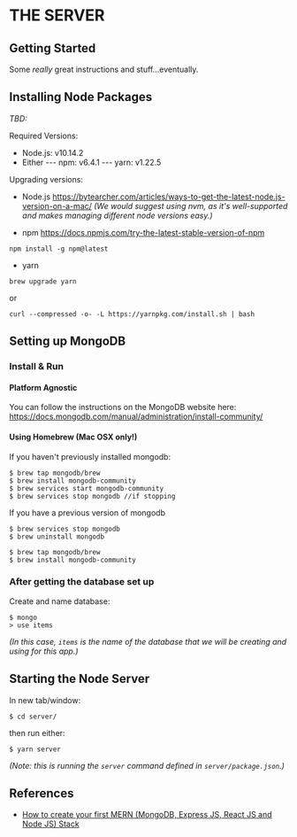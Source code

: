 # THE SERVER

## Getting Started

Some _really_ great instructions and stuff...eventually.

## Installing Node Packages

_TBD:_

Required Versions:

- Node.js: v10.14.2
- Either
  --- npm: v6.4.1
  --- yarn: v1.22.5

Upgrading versions:

- Node.js
  https://bytearcher.com/articles/ways-to-get-the-latest-node.js-version-on-a-mac/
  _(We would suggest using nvm, as it's well-supported and makes managing different node versions easy.)_

- npm
  https://docs.npmjs.com/try-the-latest-stable-version-of-npm

```
npm install -g npm@latest
```

- yarn

```
brew upgrade yarn
```

or

```
curl --compressed -o- -L https://yarnpkg.com/install.sh | bash
```

## Setting up MongoDB

### Install & Run

#### Platform Agnostic

You can follow the instructions on the MongoDB website here: https://docs.mongodb.com/manual/administration/install-community/

#### Using Homebrew (Mac OSX only!)

If you haven't previously installed mongodb:

```
$ brew tap mongodb/brew
$ brew install mongodb-community
$ brew services start mongodb-community
$ brew services stop mongodb //if stopping
```

If you have a previous version of mongodb

```
$ brew services stop mongodb
$ brew uninstall mongodb

$ brew tap mongodb/brew
$ brew install mongodb-community
```

### After getting the database set up

Create and name database:

```
$ mongo
> use items
```

_(In this case, `items` is the name of the database that we will be creating and using for this app.)_

## Starting the Node Server

In new tab/window:

```
$ cd server/
```

then run either:

```
$ yarn server
```

_(Note: this is running the `server` command defined in `server/package.json`.)_

## References

- [How to create your first MERN (MongoDB, Express JS, React JS and Node JS) Stack](https://medium.com/swlh/how-to-create-your-first-mern-mongodb-express-js-react-js-and-node-js-stack-7e8b20463e66)
